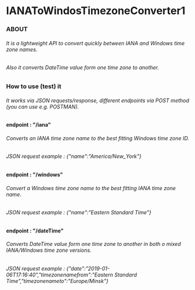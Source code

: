 # IANAToWindosTimezoneConverter1
### ABOUT

###### It is a lightweight API to convert quickly between IANA and Windows time zone names.
######  Also it converts DateTime value form one time zone to another.

### How to use (test) it

###### It works via JSON requests/response, different endpoints via POST method (you can use e.g. POSTMAN).
####   endpoint  : "/iana"
###### Converts an IANA time zone name to the best fitting Windows time zone ID. 
###### JSON request example : {"name":"America/New_York"}
####   endpoint  : "/windows"
###### Convert a Windows time zone name to the best fitting IANA time zone name.
###### JSON request example : {"name":"Eastern Standard Time"}
####   endpoint  : "/dateTime"
###### Converts DateTime value form one time zone to another in both o mixed IANA/Windows time zone versions. 
###### JSON request example : {"date":"2019-01-06T17:16:40","timezonenamefrom":"Eastern Standard Time","timezonenameto":"Europe/Minsk"}
